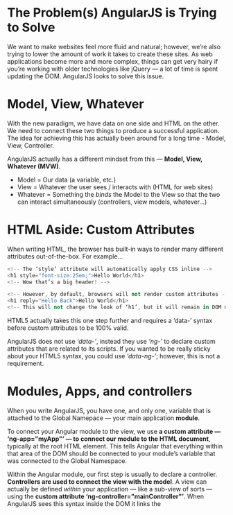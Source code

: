 The Problem(s) AngularJS is Trying to Solve
======

We want to make websites feel more fluid and natural; however, we’re also trying to lower the amount of work it takes to create these sites. As web applications become more and more complex, things can get very hairy if you’re working with older technologies like jQuery — a lot of time is spent updating the DOM. AngularJS looks to solve this issue.

Model, View, Whatever
======

With the new paradigm, we have data on one side and HTML on the other. We need to connect these two things to produce a successful application. The idea for achieving this has actually been around for a long time - Model, View, Controller.

AngularJS actually has a different mindset from this — **Model, View, Whatever (MVW)**.
* Model = Our data (a variable, etc.)
* View = Whatever the user sees / interacts with (HTML for web sites)
* Whatever = Something the *binds* the Model to the View so that the two can interact simultaneously (controllers, view models, whatever...)

HTML Aside: Custom Attributes
======

When writing HTML, the browser has built-in ways to render many different attributes out-of-the-box. For example...
```s
<!-- The ‘style’ attribute will automatically apply CSS inline -->
<h1 style="font-size:25em;">Hello World</h1>
<!-- Wow that’s a big header! -->

<!-- However, by default, browsers will not render custom attributes -->
<h1 reply="Hello Back">Hello World</h1>
<!-- This will not change the look of ‘h1’, but it will remain in DOM memory -->
```

HTML5 actually takes this one step further and requires a ‘data-’ syntax before custom attributes to be 100% valid.

AngularJS does not use *‘data-’*, instead they use *‘ng-’* to declare custom attributes that are related to its scripts. If you wanted to be really sticky about your HTML5 syntax, you could use *‘data-ng-’*; however, this is not a requirement.

Modules, Apps, and controllers
======

When you write AngularJS, you have one, and only one, variable that is attached to the Global Namepace — your main application **module**.

To connect your Angular module to the view, we use **a custom attribute — ‘ng-app="myApp"’ — to connect our module to the HTML document**, typically at the root HTML element. This tells Angular that everything within that area of the DOM should be connected to your module’s variable that was connected to the Global Namespace.

Within the Angular module, our first step is usually to declare a controller. **Controllers are used to connect the view with the model**. A view can actually be defined *within* your application — like a sub-view of sorts — using the **custom attribute ‘ng-controller="mainController"’**. When AngularJS sees this syntax inside the DOM it links the
